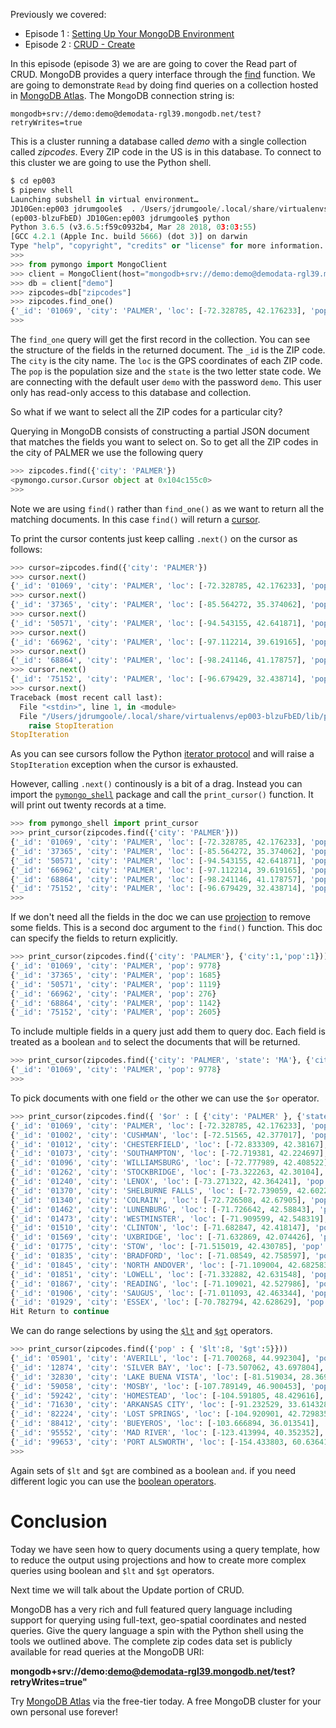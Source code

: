 Previously we covered:
 * Episode 1 : [Setting Up Your MongoDB Environment](https://github.com/jdrumgoole/PyMongo-Monday/blob/master/ep001-SettingUpYourPyMongoEnvironment.md)
 * Episode 2 : [CRUD - Create](https://github.com/jdrumgoole/PyMongo-Monday/blob/master/ep002-PyMongo-Create.md)
 
In this episode (episode 3) we are are going to cover the Read part of CRUD. MongoDB provides a query interface through the [find](http://api.mongodb.com/python/current/api/pymongo/collection.html#pymongo.collection.Collection.find) function.
We are going to demonstrate `Read` by doing find queries on a collection
hosted in [MongoDB Atlas](https://www.mongodb.com/cloud/atlas). The MongoDB 
connection string is:

`mongodb+srv://demo:demo@demodata-rgl39.mongodb.net/test?retryWrites=true`

This is a cluster running a database called *demo* with a single collection called *zipcodes*. Every ZIP code in the US is in this database.
To connect to this cluster we are going to use the Python shell.

```python
$ cd ep003
$ pipenv shell
Launching subshell in virtual environment…
JD10Gen:ep003 jdrumgoole$  . /Users/jdrumgoole/.local/share/virtualenvs/ep003-blzuFbED/bin/activate
(ep003-blzuFbED) JD10Gen:ep003 jdrumgoole$ python
Python 3.6.5 (v3.6.5:f59c0932b4, Mar 28 2018, 03:03:55)
[GCC 4.2.1 (Apple Inc. build 5666) (dot 3)] on darwin
Type "help", "copyright", "credits" or "license" for more information.
>>>
>>> from pymongo import MongoClient
>>> client = MongoClient(host="mongodb+srv://demo:demo@demodata-rgl39.mongodb.net/test?retryWrites=true")
>>> db = client["demo"]
>>> zipcodes=db["zipcodes"]
>>> zipcodes.find_one()
{'_id': '01069', 'city': 'PALMER', 'loc': [-72.328785, 42.176233], 'pop': 9778, 'state': 'MA'}
>>>
```
The `find_one` query will get the first record in the collection. You can see 
the structure of the fields in the returned document. The `_id` is the ZIP code. 
The `city` is the city name. The `loc` is the GPS coordinates of each ZIP code. The `pop` is the population size and the `state` is the two letter state code. 
We are connecting with the default user `demo` with the password `demo`. This
user only has read-only access to this database and collection.

So what if we want to select all the ZIP codes for a particular city?

Querying in MongoDB consists of constructing a partial JSON document that matches the fields you want to select on. So to get all the ZIP codes in the city of PALMER we use the following query

```Python
>>> zipcodes.find({'city': 'PALMER'})
<pymongo.cursor.Cursor object at 0x104c155c0>
>>>
```

Note we are using `find()` rather than `find_one()` as we want to return
all the matching documents. In this case `find()` will return a 
[cursor](http://api.mongodb.com/python/current/api/pymongo/cursor.html). 

To print the cursor contents just keep calling `.next()` on the cursor 
as follows:

```python
>>> cursor=zipcodes.find({'city': 'PALMER'})
>>> cursor.next()
{'_id': '01069', 'city': 'PALMER', 'loc': [-72.328785, 42.176233], 'pop': 9778, 'state': 'MA'}
>>> cursor.next()
{'_id': '37365', 'city': 'PALMER', 'loc': [-85.564272, 35.374062], 'pop': 1685, 'state': 'TN'}
>>> cursor.next()
{'_id': '50571', 'city': 'PALMER', 'loc': [-94.543155, 42.641871], 'pop': 1119, 'state': 'IA'}
>>> cursor.next()
{'_id': '66962', 'city': 'PALMER', 'loc': [-97.112214, 39.619165], 'pop': 276, 'state': 'KS'}
>>> cursor.next()
{'_id': '68864', 'city': 'PALMER', 'loc': [-98.241146, 41.178757], 'pop': 1142, 'state': 'NE'}
>>> cursor.next()
{'_id': '75152', 'city': 'PALMER', 'loc': [-96.679429, 32.438714], 'pop': 2605, 'state': 'TX'}
>>> cursor.next()
Traceback (most recent call last):
  File "<stdin>", line 1, in <module>
  File "/Users/jdrumgoole/.local/share/virtualenvs/ep003-blzuFbED/lib/python3.6/site-packages/pymongo/cursor.py", line 1197, in next
    raise StopIteration
StopIteration
```

As you can see cursors follow the Python [iterator protocol](https://wiki.python.org/moin/Iterator) and will raise a `StopIteration` exception when the cursor is exhausted. 

However, calling `.next()` continously is a bit of a drag. Instead you can 
import the [`pymongo_shell`](https://github.com/jdrumgoole/PyMongo-Monday/blob/master/ep003/pymongo_shell.py) package and call the `print_cursor()` function. It will print out twenty records at a time.

```python
>>> from pymongo_shell import print_cursor
>>> print_cursor(zipcodes.find({'city': 'PALMER'}))
{'_id': '01069', 'city': 'PALMER', 'loc': [-72.328785, 42.176233], 'pop': 9778, 'state': 'MA'}
{'_id': '37365', 'city': 'PALMER', 'loc': [-85.564272, 35.374062], 'pop': 1685, 'state': 'TN'}
{'_id': '50571', 'city': 'PALMER', 'loc': [-94.543155, 42.641871], 'pop': 1119, 'state': 'IA'}
{'_id': '66962', 'city': 'PALMER', 'loc': [-97.112214, 39.619165], 'pop': 276, 'state': 'KS'}
{'_id': '68864', 'city': 'PALMER', 'loc': [-98.241146, 41.178757], 'pop': 1142, 'state': 'NE'}
{'_id': '75152', 'city': 'PALMER', 'loc': [-96.679429, 32.438714], 'pop': 2605, 'state': 'TX'}
>>>
```
If we don't need all the fields in the doc we can use 
[projection](https://docs.mongodb.com/v3.2/tutorial/project-fields-from-query-results/) to remove some fields. This is a second doc argument to the `find()` function. This doc can specify the fields to return explicitly.

```python
>>> print_cursor(zipcodes.find({'city': 'PALMER'}, {'city':1,'pop':1}))
{'_id': '01069', 'city': 'PALMER', 'pop': 9778}
{'_id': '37365', 'city': 'PALMER', 'pop': 1685}
{'_id': '50571', 'city': 'PALMER', 'pop': 1119}
{'_id': '66962', 'city': 'PALMER', 'pop': 276}
{'_id': '68864', 'city': 'PALMER', 'pop': 1142}
{'_id': '75152', 'city': 'PALMER', 'pop': 2605}
```

To include multiple fields in a query just add them to query doc. Each field is
treated as a boolean `and` to select the documents that will be returned. 


```python
>>> print_cursor(zipcodes.find({'city': 'PALMER', 'state': 'MA'}, {'city':1,'pop':1}))
{'_id': '01069', 'city': 'PALMER', 'pop': 9778}
>>>
```

To pick documents with one field `or` the other we can use the `$or` operator.

```python
>>> print_cursor(zipcodes.find({ '$or' : [ {'city': 'PALMER' }, {'state': 'MA'}]}))
{'_id': '01069', 'city': 'PALMER', 'loc': [-72.328785, 42.176233], 'pop': 9778, 'state': 'MA'}
{'_id': '01002', 'city': 'CUSHMAN', 'loc': [-72.51565, 42.377017], 'pop': 36963, 'state': 'MA'}
{'_id': '01012', 'city': 'CHESTERFIELD', 'loc': [-72.833309, 42.38167], 'pop': 177, 'state': 'MA'}
{'_id': '01073', 'city': 'SOUTHAMPTON', 'loc': [-72.719381, 42.224697], 'pop': 4478, 'state': 'MA'}
{'_id': '01096', 'city': 'WILLIAMSBURG', 'loc': [-72.777989, 42.408522], 'pop': 2295, 'state': 'MA'}
{'_id': '01262', 'city': 'STOCKBRIDGE', 'loc': [-73.322263, 42.30104], 'pop': 2200, 'state': 'MA'}
{'_id': '01240', 'city': 'LENOX', 'loc': [-73.271322, 42.364241], 'pop': 5001, 'state': 'MA'}
{'_id': '01370', 'city': 'SHELBURNE FALLS', 'loc': [-72.739059, 42.602203], 'pop': 4525, 'state': 'MA'}
{'_id': '01340', 'city': 'COLRAIN', 'loc': [-72.726508, 42.67905], 'pop': 2050, 'state': 'MA'}
{'_id': '01462', 'city': 'LUNENBURG', 'loc': [-71.726642, 42.58843], 'pop': 9117, 'state': 'MA'}
{'_id': '01473', 'city': 'WESTMINSTER', 'loc': [-71.909599, 42.548319], 'pop': 6191, 'state': 'MA'}
{'_id': '01510', 'city': 'CLINTON', 'loc': [-71.682847, 42.418147], 'pop': 13269, 'state': 'MA'}
{'_id': '01569', 'city': 'UXBRIDGE', 'loc': [-71.632869, 42.074426], 'pop': 10364, 'state': 'MA'}
{'_id': '01775', 'city': 'STOW', 'loc': [-71.515019, 42.430785], 'pop': 5328, 'state': 'MA'}
{'_id': '01835', 'city': 'BRADFORD', 'loc': [-71.08549, 42.758597], 'pop': 12078, 'state': 'MA'}
{'_id': '01845', 'city': 'NORTH ANDOVER', 'loc': [-71.109004, 42.682583], 'pop': 22792, 'state': 'MA'}
{'_id': '01851', 'city': 'LOWELL', 'loc': [-71.332882, 42.631548], 'pop': 28154, 'state': 'MA'}
{'_id': '01867', 'city': 'READING', 'loc': [-71.109021, 42.527986], 'pop': 22539, 'state': 'MA'}
{'_id': '01906', 'city': 'SAUGUS', 'loc': [-71.011093, 42.463344], 'pop': 25487, 'state': 'MA'}
{'_id': '01929', 'city': 'ESSEX', 'loc': [-70.782794, 42.628629], 'pop': 3260, 'state': 'MA'}
Hit Return to continue
```
We can do range selections by using the [`$lt`](https://docs.mongodb.com/manual/reference/operator/query/lt/#op._S_lt)
and [`$gt`](https://docs.mongodb.com/manual/reference/operator/query/gt/)
operators.

```python
>>> print_cursor(zipcodes.find({'pop' : { '$lt':8, '$gt':5}}))
{'_id': '05901', 'city': 'AVERILL', 'loc': [-71.700268, 44.992304], 'pop': 7, 'state': 'VT'}
{'_id': '12874', 'city': 'SILVER BAY', 'loc': [-73.507062, 43.697804], 'pop': 7, 'state': 'NY'}
{'_id': '32830', 'city': 'LAKE BUENA VISTA', 'loc': [-81.519034, 28.369378], 'pop': 6, 'state': 'FL'}
{'_id': '59058', 'city': 'MOSBY', 'loc': [-107.789149, 46.900453], 'pop': 7, 'state': 'MT'}
{'_id': '59242', 'city': 'HOMESTEAD', 'loc': [-104.591805, 48.429616], 'pop': 7, 'state': 'MT'}
{'_id': '71630', 'city': 'ARKANSAS CITY', 'loc': [-91.232529, 33.614328], 'pop': 7, 'state': 'AR'}
{'_id': '82224', 'city': 'LOST SPRINGS', 'loc': [-104.920901, 42.729835], 'pop': 6, 'state': 'WY'}
{'_id': '88412', 'city': 'BUEYEROS', 'loc': [-103.666894, 36.013541], 'pop': 7, 'state': 'NM'}
{'_id': '95552', 'city': 'MAD RIVER', 'loc': [-123.413994, 40.352352], 'pop': 6, 'state': 'CA'}
{'_id': '99653', 'city': 'PORT ALSWORTH', 'loc': [-154.433803, 60.636416], 'pop': 7, 'state': 'AK'}
>>>
```

Again sets of `$lt` and `$gt` are combined as a boolean `and`. if you
need different logic you can use the [boolean operators](https://docs.mongodb.com/manual/reference/operator/query-logical/).

# Conclusion

Today we have seen how to query documents using a query template, how to reduce
the output using projections and how to create more complex queries using 
boolean and `$lt` and `$gt` operators.

Next time we will talk about the Update portion of CRUD.

MongoDB has a very rich and full featured query language including support 
for querying using full-text, geo-spatial coordinates and nested queries. 
Give the query language a spin with the Python shell using the tools we 
outlined above. The complete zip codes data set is publicly available for read 
queries at the MongoDB URI:

**mongodb+srv://demo:demo@demodata-rgl39.mongodb.net/test?retryWrites=true"**

Try [MongoDB Atlas](https://www.mongodb.com/cloud/atlas) via the free-tier 
today. A free MongoDB cluster for your own personal use forever!
 


